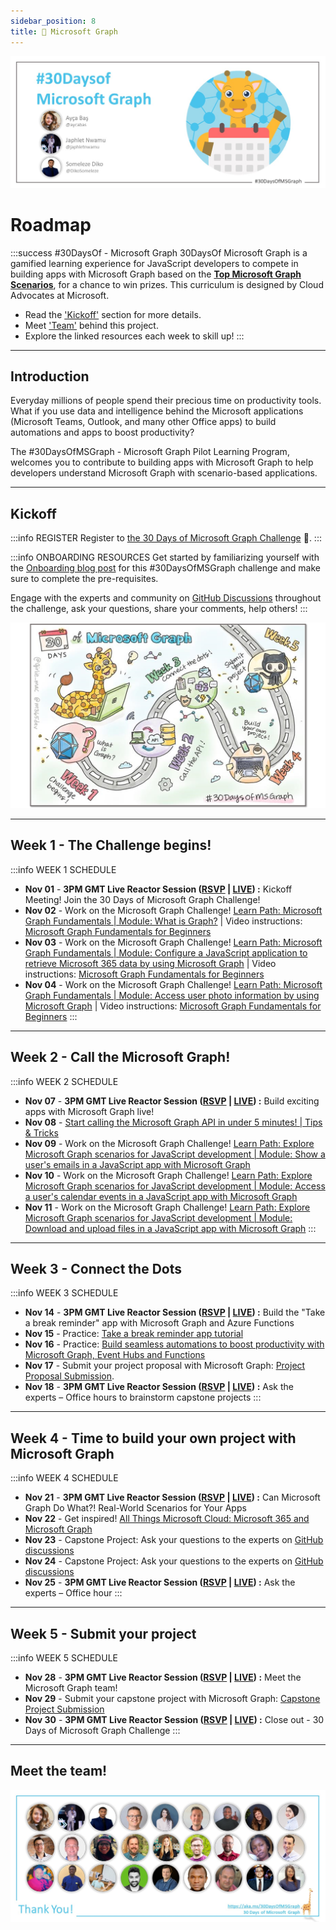 ```yaml
---
sidebar_position: 8
title: 🦒 Microsoft Graph
---
```


![Banner Placeholder](./../../static/img/banners/microsoft-graph.jpg)

# Roadmap

:::success #30DaysOf - Microsoft Graph
30DaysOf Microsoft Graph is a gamified learning experience for JavaScript developers to compete in building apps with Microsoft Graph based on the [**Top Microsoft Graph Scenarios**](https://aka.ms/30DaysOfMSGraph/Scenarios), for a chance to win prizes. This curriculum is designed by Cloud Advocates at Microsoft.

* Read the ['Kickoff'](#kickoff) section for more details.
* Meet ['Team'](#meet-the-team) behind this project.
* Explore the linked resources each week to skill up!
:::

---

## Introduction 

Everyday millions of people spend their precious time on productivity tools. What if you use data and intelligence behind the Microsoft applications (Microsoft Teams, Outlook, and many other Office apps) to build automations and apps to boost productivity?   

The #30DaysOfMSGraph - Microsoft Graph Pilot Learning Program, welcomes you to contribute to building apps with Microsoft Graph to help developers understand Microsoft Graph with scenario-based applications.

---

## Kickoff
:::info REGISTER
Register to [the 30 Days of Microsoft Graph Challenge](https://aka.ms/30DaysOfMSGraph/Register) 🚀.
:::

:::info ONBOARDING RESOURCES
Get started by familiarizing yourself with the [Onboarding blog post](https://aka.ms/30DaysOfMSGraph/Onboarding) for this #30DaysOfMSGraph challenge and make sure to complete the pre-requisites. 

Engage with the experts and community on [GitHub Discussions](https://aka.ms/30DaysOfMSGraph/GitHub/Discussions) throughout the challenge, ask your questions, share your comments, help others!
:::


![Roadmap](./../../static/img/banners/microsoft-graph-roadmap.jpg)


---

## Week 1 - The Challenge begins!

:::info WEEK 1 SCHEDULE
* **Nov 01** - **3PM GMT Live Reactor Session ([RSVP](https://aka.ms/30DaysOfMSGraph/Reactor/01) | [LIVE](https://www.youtube.com/watch?v=VkQbhmlSDuc)) :** Kickoff Meeting! Join the 30 Days of Microsoft Graph Challenge! 
* **Nov 02** - Work on the Microsoft Graph Challenge! [Learn Path: Microsoft Graph Fundamentals | Module: What is Graph?](https://docs.microsoft.com/en-us/training/modules/msgraph-intro-overview/) | Video instructions: [Microsoft Graph Fundamentals for Beginners](https://learn.microsoft.com/en-us/shows/beginners-series-to-microsoft-graph/)
* **Nov 03** - Work on the Microsoft Graph Challenge! [Learn Path: Microsoft Graph Fundamentals | Module: Configure a JavaScript application to retrieve Microsoft 365 data by using Microsoft Graph](https://docs.microsoft.com/en-us/training/modules/msgraph-javascript-app/) | Video instructions: [Microsoft Graph Fundamentals for Beginners](https://learn.microsoft.com/en-us/shows/beginners-series-to-microsoft-graph/)
* **Nov 04** - Work on the Microsoft Graph Challenge! [Learn Path: Microsoft Graph Fundamentals | Module: Access user photo information by using Microsoft Graph](https://docs.microsoft.com/en-us/training/modules/msgraph-user-photo-information/) | Video instructions: [Microsoft Graph Fundamentals for Beginners](https://learn.microsoft.com/en-us/shows/beginners-series-to-microsoft-graph/)
:::

---

## Week 2 - Call the Microsoft Graph!

:::info WEEK 2 SCHEDULE
* **Nov 07** - **3PM GMT Live Reactor Session ([RSVP](https://aka.ms/30DaysOfMSGraph/Reactor/02) | [LIVE](https://www.youtube.com/watch?v=Qx-80Snd2nw)) :** Build exciting apps with Microsoft Graph live!
* **Nov 08** - [Start calling the Microsoft Graph API in under 5 minutes! | Tips & Tricks](https://www.youtube.com/watch?v=f_3wc4UgqTI)
* **Nov 09** - Work on the Microsoft Graph Challenge! [Learn Path: Explore Microsoft Graph scenarios for JavaScript development | Module: Show a user's emails in a JavaScript app with Microsoft Graph](https://learn.microsoft.com/en-us/training/modules/msgraph-show-user-emails/)
* **Nov 10** - Work on the Microsoft Graph Challenge! [Learn Path: Explore Microsoft Graph scenarios for JavaScript development | Module: Access a user's calendar events in a JavaScript app with Microsoft Graph](https://learn.microsoft.com/en-us/training/modules/msgraph-access-user-events/)
* **Nov 11** - Work on the Microsoft Graph Challenge! [Learn Path: Explore Microsoft Graph scenarios for JavaScript development | Module: Download and upload files in a JavaScript app with Microsoft Graph](https://learn.microsoft.com/en-us/training/modules/msgraph-manage-files/)
:::

---

## Week 3 - Connect the Dots

:::info WEEK 3 SCHEDULE
* **Nov 14** - **3PM GMT Live Reactor Session ([RSVP](https://aka.ms/30DaysOfMSGraph/Reactor/03) | [LIVE](https://www.youtube.com/watch?v=PK9S_GSmJA8)) :** Build the "Take a break reminder" app with Microsoft Graph and Azure Functions
* **Nov 15** - Practice: [Take a break reminder app tutorial](https://aka.ms/TakeABreakReminder) 
* **Nov 16** - Practice: [Build seamless automations to boost productivity with Microsoft Graph, Event Hubs and Functions](https://dev.to/azure/build-seamless-automations-to-boost-productivity-with-microsoft-graph-azure-event-hubs-and-functions-1ho8)
* **Nov 17** - Submit your project proposal with Microsoft Graph: [Project Proposal Submission](https://aka.ms/30DaysOfMSGraph/Scenarios).
* **Nov 18** - **3PM GMT Live Reactor Session ([RSVP](https://aka.ms/30DaysOfMSGraph/Reactor/04) | [LIVE](https://www.youtube.com/watch?v=eRJvOdeBbBY)) :** Ask the experts – Office hours to brainstorm capstone projects
:::

---

## Week 4 - Time to build your own project with Microsoft Graph

:::info WEEK 4 SCHEDULE
* **Nov 21** - **3PM GMT Live Reactor Session ([RSVP](https://aka.ms/30DaysOfMSGraph/Reactor/05) | [LIVE](https://www.youtube.com/watch?v=5-28a796rr4)) :** Can Microsoft Graph Do What?! Real-World Scenarios for Your Apps
* **Nov 22** - Get inspired! [All Things Microsoft Cloud: Microsoft 365 and Microsoft Graph](https://www.youtube.com/watch?v=MXq-M6qRffE)
* **Nov 23** - Capstone Project: Ask your questions to the experts on [GitHub discussions](https://aka.ms/30DaysOfMSGraph/GitHub/Discussions)
* **Nov 24** - Capstone Project: Ask your questions to the experts on [GitHub discussions](https://aka.ms/30DaysOfMSGraph/GitHub/Discussions)
* **Nov 25** - **3PM GMT Live Reactor Session ([RSVP](https://aka.ms/30DaysOfMSGraph/Reactor/06) | [LIVE](https://www.youtube.com/watch?v=D8OHUhiBvz0)) :** Ask the experts – Office hour
:::

---

## Week 5 - Submit your project

:::info WEEK 5 SCHEDULE 
* **Nov 28** - **3PM GMT Live Reactor Session ([RSVP](https://aka.ms/30DaysOfMSGraph/Reactor/07) | [LIVE](https://www.youtube.com/watch?v=jxy5Uu44fgE)) :** Meet the Microsoft Graph team!
* **Nov 29** - Submit your capstone project with Microsoft Graph: [Capstone Project Submission](https://aka.ms/30DaysOfMSGraph/GitHub/ProjectSubmission)
* **Nov 30** - **3PM GMT Live Reactor Session ([RSVP](https://aka.ms/30DaysOfMSGraph/Reactor/08) | [LIVE](https://www.youtube.com/watch?v=cfcTGPYi5-E)) :** Close out - 30 Days of Microsoft Graph Challenge 
:::

---

## Meet the team!

![Banner Placeholder](./../../static/img/banners/microsoft-graph-team.jpg)

